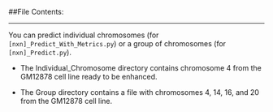 ##File Contents:
________________

You can predict individual chromosomes (for `[nxn]_Predict_With_Metrics.py`) or a group of chromosomes 
(for `[nxn]_Predict.py`). 

* The Individual_Chromosome directory contains chromosome 4 from the GM12878 cell line ready to be enhanced.

* The Group directory contains a file with chromosomes 4, 14, 16, and 20 from the GM12878 cell line.
